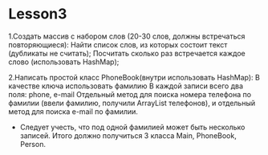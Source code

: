 # Lesson3
1.Создать массив с набором слов (20-30 слов, должны встречаться повторяющиеся):
Найти список слов, из которых состоит текст (дубликаты не считать);
Посчитать сколько раз встречается каждое слово (использовать HashMap);

2.Написать простой класс PhoneBook(внутри использовать HashMap):
В качестве ключа использовать фамилию
В каждой записи всего два поля: phone, e-mail
Отдельный метод для поиска номера телефона по фамилии (ввели фамилию, получили ArrayList телефонов), и отдельный метод для поиска e-mail по фамилии.
* Следует учесть, что под одной фамилией может быть несколько записей. Итого должно получиться 3 класса Main, PhoneBook, Person.
